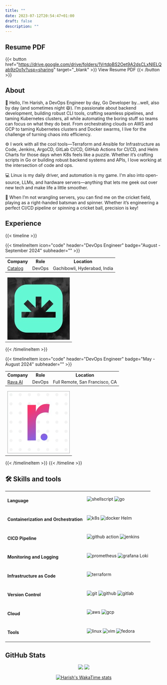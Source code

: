```yaml
---
title: ""
date: 2023-07-12T20:54:47+01:00
draft: false
description: ""
---
```

## Resume PDF
{{< button href="https://drive.google.com/drive/folders/1VrtdpBS2Oet9A2dsCLxNIELQab9zOo1v?usp=sharing" target="_blank" >}}
View Resume PDF
{{< /button >}}


## About

🚀 Hello, I’m Harish, a DevOps Engineer by day, Go Developer by...well, also by day (and sometimes night 😄).  I’m passionate about backend development, building robust CLI tools, crafting seamless pipelines, and taming Kubernetes clusters, all while automating the boring stuff so teams can focus on what they do best.  From orchestrating clouds on AWS and GCP to taming Kubernetes clusters and Docker swarms, I live for the challenge of turning chaos into efficiency.

⚙️ I work with all the cool tools—Terraform and Ansible for Infrastructure as Code, Jenkins, ArgoCD, GitLab CI/CD, GitHub Actions for CI/CD, and Helm Charts for those days when K8s feels like a puzzle. Whether it’s crafting scripts in Go or building robust backend systems and APIs, I love working at the intersection of code and ops.

💻 Linux is my daily driver, and automation is my game. I'm also into open-source, LLMs, and hardware servers—anything that lets me geek out over new tech and make life a little smoother.

🏏 When I’m not wrangling servers, you can find me on the cricket field, playing as a right-handed batsman and spinner. Whether it’s engineering a perfect CI/CD pipeline or spinning a cricket ball, precision is key!


## Experience

{{< timeline >}}


{{< timelineItem icon="code" header="DevOps Engineer" badge="August - September 2024" subheader="" >}}

<table>
  <tr>
    <th>Company</th>
    <th>Role</th>
    <th>Location</th>
  </tr>
  <tr>
    <td><a href="https://www.linkedin.com/company/catalogfi/" target="_blank">Catalog</a></td>
    <td>DevOps</td>
    <td>Gachibowli, Hyderabad, India</td>
  </tr>
</table> 

<table>
    <thead>
        <tr>
        </tr>
    </thead>
    <tbody>
        <tr>
            <td rowspan=4><img class="customEntitityLogo" src="img/experience/catalog.jpeg"/></td>
        </tr>
    </tbody>
</table>

{{< /timelineItem >}}


{{< timelineItem icon="code" header="DevOps Engineer" badge="May - August 2024" subheader="" >}}

<table>
  <tr>
    <th>Company</th>
    <th>Role</th>
    <th>Location</th>
  </tr>
  <tr>
    <td><a href="https://rava.ai" target="_blank">Rava AI</a></td>
    <td>DevOps</td>
    <td>Full Remote, San Francisco, CA</td>
  </tr>
</table> 

<table>
    <thead>
        <tr>
        </tr>
    </thead>
    <tbody>
        <tr>
            <td rowspan=4><img class="customEntitityLogo" src="img/experience/rava.jpg"/></td>
        </tr>
    </tbody>
</table>

{{< /timelineItem >}}
{{< /timeline >}}



## 🛠 Skills and tools
<table>
  <tr>
    <td><h4>Language</h4></td>
    <td>
    <img src="https://img.shields.io/badge/Shell_Script-121011?style=for-the-badge&logo=gnu-bash&logoColor=white" height="25" alt="shellscript" style="display: inline-block;"/>
    <img src="    https://img.shields.io/badge/go-%2300ADD8.svg?style=for-the-badge&logo=go&logoColor=white" height="25" alt="go" style="display: inline-block;"/>
    </td>
  </tr>
  <tr>
    <td><h4>Containerization and Orchestration</h4></td>
    <td>
    <img src="https://img.shields.io/badge/kubernetes-%23326ce5.svg?style=for-the-badge&logo=kubernetes&logoColor=white" height="25" alt="k8s" style="display: inline-block;" />
    <img src="https://img.shields.io/badge/docker-%230db7ed.svg?style=for-the-badge&logo=docker&logoColor=white" height="25" alt="docker" style="display: inline-block;" />
    Helm
    </td>
  </tr>
  <tr>
    <td><h4>CICD Pipeline</h4></td>
    <td>
    <img src="https://img.shields.io/badge/github%20actions-%232671E5.svg?style=for-the-badge&logo=githubactions&logoColor=white" height="25" alt="github action" style="display: inline-block;"/>
     <img src="https://img.shields.io/badge/jenkins-%232C5263.svg?style=for-the-badge&logo=jenkins&logoColor=white" height="25" alt="jenkins" style="display: inline-block;"/>
    </td>
  </tr>
  <tr>
    <td><h4>Monitoring and Logging</h4></td>
    <td>
    <img src="https://img.shields.io/badge/Prometheus-E6522C?style=for-the-badge&logo=Prometheus&logoColor=white" height="25" alt="prometheus" style="display: inline-block;"/>
    <img src="https://img.shields.io/badge/grafana-%23F46800.svg?style=for-the-badge&logo=grafana&logoColor=white" height="25" alt="grafana" style="display: inline-block;"/>
    Loki
    </td>
  </tr>
  <tr>
    <td><h4>Infrastructure as Code</h4></td>
    <td>
    <img src="https://img.shields.io/badge/Terraform-7B42BC?style=for-the-badge&logo=terraform&logoColor=white" height="25" alt="terraform" style="display: inline-block;"/>
    </td>
  </tr>
  <tr>
    <td><h4>Version Control</h4></td>
    <td>
    <img src="https://img.shields.io/badge/GIT-E44C30?style=for-the-badge&logo=git&logoColor=white" height="25" alt="git" style="display: inline-block;"/>
    <img src="https://img.shields.io/badge/GitHub-100000?style=for-the-badge&logo=github&logoColor=white" height="25" alt="github" style="display: inline-block;"/>
    <img src="https://img.shields.io/badge/GitLab-330F63?style=for-the-badge&logo=gitlab&logoColor=white" height="25" alt="gitlab" style="display: inline-block;" />
    </td>
  </tr>
  <tr>
    <td><h4>Cloud</h4></td>
    <td>
    <img src="https://img.shields.io/badge/AWS-%23FF9900.svg?style=for-the-badge&logo=amazon-aws&logoColor=white" height="25" alt="aws" style="display: inline-block;" />
    <img src="https://img.shields.io/badge/GoogleCloud-%234285F4.svg?style=for-the-badge&logo=google-cloud&logoColor=white" height="25" alt="gcp" style="display: inline-block;" />
    </td>
  </tr>
  <tr>
    <td><h4>Tools</h4></td>
    <td>
    <img src="https://img.shields.io/badge/Linux-FCC624?style=for-the-badge&logo=linux&logoColor=black" height="25" alt="linux" style="display: inline-block;"/>
    <img src="https://img.shields.io/badge/VIM-%2311AB00.svg?style=for-the-badge&logo=vim&logoColor=white" height="25" alt="vim" style="display: inline-block;" />
    <img src="https://img.shields.io/badge/Fedora-294172?style=for-the-badge&logo=fedora&logoColor=white)
    " height="25" alt="fedora" style="display: inline-block;" />
    </td>
  </tr>
</table> 


## GitHub Stats
<div align="center">
  <img src="https://github-readme-stats.vercel.app/api?username=harisheoran&theme=blue-green&show_icons=true&hide_border=true&include_all_commits=true&count_private=true&show=reviews,prs_merged,prs_merged_percentage">
  <img src="https://github-readme-streak-stats.herokuapp.com/?user=harisheoran&theme=blue-green&show_icons=true&hide_border=true">
</div>

<div align="center">

[![Harish's WakaTime stats](https://github-readme-stats.vercel.app/api/wakatime?username=harisheoran)](https://github.com/harisheoran)

</div>

